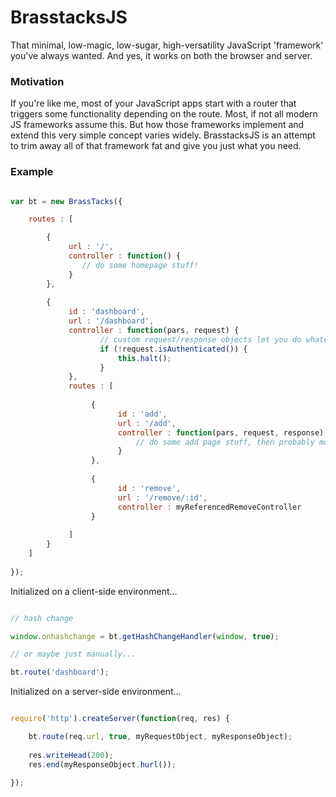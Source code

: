 # BrasstacksJS
That minimal, low-magic, low-sugar, high-versatility JavaScript 'framework' you've always wanted. And yes, it works on both the browser and server.

### Motivation

If you're like me, most of your JavaScript apps start with a router that triggers some functionality depending on the route. Most, if not all modern JS frameworks assume this. But how those frameworks implement and extend this very simple concept varies widely. BrasstacksJS is an attempt to trim away all of that framework fat and give you just what you need.

### Example

```javascript

var bt = new BrassTacks({

	routes : [

		{
			 url : '/',
			 controller : function() {
				// do some homepage stuff!
			 }
		},
	
		{
			 id : 'dashboard',
			 url : '/dashboard',
			 controller : function(pars, request) {
			 		// custom request/response objects let you do whatever you want
					if (!request.isAuthenticated()) {
						this.halt();
					}
			 },
			 routes : [
			 
				  {
						id : 'add',
						url : '/add',
						controller : function(pars, request, response) {
							// do some add page stuff, then probably modify the response obj
						}
				  },
				  
				  {
						id : 'remove',
						url : '/remove/:id',
						controller : myReferencedRemoveController
				  }
				  
			 ]
		}
	]
	
});

```

Initialized on a client-side environment...

```javascript

// hash change

window.onhashchange = bt.getHashChangeHandler(window, true);

// or maybe just manually...

bt.route('dashboard');

```

Initialized on a server-side environment...

```javascript

require('http').createServer(function(req, res) {

	bt.route(req.url, true, myRequestObject, myResponseObject);
	
	res.writeHead(200);
	res.end(myResponseObject.hurl());

});


```